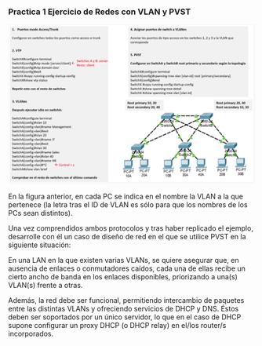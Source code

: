 ### Practica 1 Ejercicio de Redes con VLAN y PVST

![Topología de Red](/imagenes_ejercicios/practica1.png)

En la figura anterior, en cada PC se indica en el nombre la VLAN a la que pertenece (la letra tras el ID de VLAN es sólo para que los nombres de los PCs sean distintos).

Una vez comprendidos ambos protocolos y tras haber replicado el ejemplo, desarrolle con él un caso de diseño de red en el que se utilice PVST en la siguiente situación:

En una LAN en la que existen varias VLANs, se quiere asegurar que, en ausencia de enlaces o conmutadores caídos, cada una de ellas recibe un cierto ancho de banda en los enlaces disponibles, priorizando a una(s) VLAN(s) frente a otras.

Además, la red debe ser funcional, permitiendo intercambio de paquetes entre las distintas VLANs y ofreciendo servicios de DHCP y DNS. Éstos deben ser soportados por un único servidor, lo que en el caso de DHCP supone configurar un proxy DHCP (o DHCP relay) en el/los router/s incorporados.